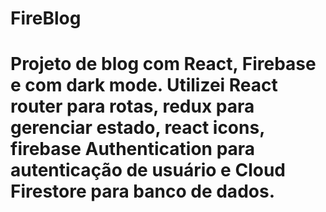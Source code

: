<h1>FireBlog<h1>
<p >
Projeto de blog com React, Firebase e com dark mode.
Utilizei React router para rotas, redux para gerenciar estado, react icons, firebase Authentication para autenticação de usuário e Cloud Firestore para banco de dados.
</p>
